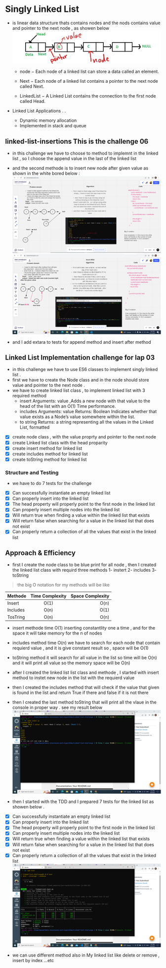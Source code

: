 # Singly Linked List 
* is linear data structure thats contains nodes and the nods contains value and pointer to the next node , as showen below 
![link](./Image/InkedLinkedlist_LI.jpg)

    * node − Each node of a linked list can store a data called an element.

    * Next − Each node of a linked list contains a pointer to the next node called Next.

    * LinkedList − A Linked List contains the connection  to the first node called Head.

* Linked List Applications . .
    * Dynamic memory allocation
    * Implemented in stack and queue

## linked-list-insertions This is the challenge 06

* in this challenge we have to choose to method to implemnt in the linked list , so I choose the append value in the last of the linked list 
* and the second methode is to insert new node after given value  as shown in the white bored below :
![link](./Image/white%20bored%20append.png)
![link](./Image/white%20bored%20insert%20after.png)

* and I add extara to tests for append method and insert after method 

## Linked List Implementation challenge for lap 03 
* in this challenge we have to use ES6 classes to implement singly linked list .
* first we have to create the Node class and in the node should store value and pointer to the next node .
* we have to create linked list class , to implement linked list with 3 required method 
    * insert Arguments: value ,Adds a new node with that value to the head of the list with an O(1) Time performance.
    * includes Arguments: value Returns: Boolean Indicates whether that value exists as a Node’s value somewhere within the list.
    * to string Returns: a string representing all the values in the Linked List, formatted
- [x] create node class , with the value proprty and pointer to the next node
- [x] create Linked list class with the head proparity 
- [x] create insert method for linked list 
- [x] create includes method for linked list 
- [x] create toString method for linked list 

 ### Structure and Testing
 * we have to do 7 tests for the challenge 

- [x] Can successfully instantiate an empty linked list
- [x] Can properly insert into the linked list
- [x] The head property will properly point to the first node in the linked list
- [x] Can properly insert multiple nodes into the linked list
- [x] Will return true when finding a value within the linked list that exists
- [x] Will return false when searching for a value in the linked list that does not exist
- [x] Can properly return a collection of all the values that exist in the linked list

## Approach & Efficiency
* first I create the node class to be blue print for all node , then I created the linked list class with requird three methods 1- instert  2- includes  3- toString 

> the big O notation for my methods will be like 

| Methode     | Time Complexity  | Space Complexity     |
| :---        |    :----:        |     ---:      |
| Insert      |    O(1)          |      O(n)     |
| Includes    |    O(n)          |      O(1)     |
| TosTring    |    O(n)          |      O(n)     |

* insert methode time O(1) inserting constantlity one a time , and for the space it will take memory for the n of nodes 
* includes method time O(n) we have to search for each node that contain requierd value , and it is give constant result so , space will be O(1)
* toString method it will search for all value in the list so time will be O(n) and it will print all value so the memory space will be O(n)

* after I created the linked list list class and methode , I started with insert method to instet new node in the list with the requierd value 
* then I created the includes method that will check if the value that given is found in the list and return True if there and false if it is not there 
* then I created the last method toString that will print all the vlaue in the console in proper way . see my result below 
![link](./Image/Screenshot%20(180).png)

* then I started with the TDD and I prepared 7 tests for the linked list as showen below .
- [x] Can successfully instantiate an empty linked list
- [x] Can properly insert into the linked list
- [x] The head property will properly point to the first node in the linked list
- [x] Can properly insert multiple nodes into the linked list
- [x] Will return true when finding a value within the linked list that exists
- [x] Will return false when searching for a value in the linked list that does not exist
- [x] Can properly return a collection of all the values that exist in the linked list
![link](./Image/Screenshot%20(181).png)

* we can use different method also in My linked list like delete or remove , insert by index ...etc 



